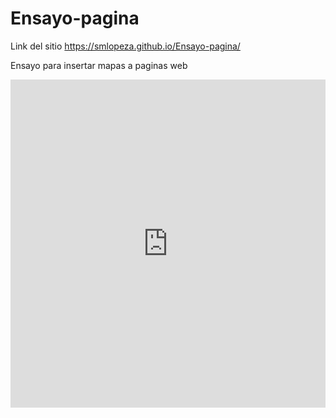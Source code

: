 # Ensayo-pagina

Link del sitio 
https://smlopeza.github.io/Ensayo-pagina/

Ensayo para insertar mapas a paginas web

<iframe id="igraph" scrolling="no" style="border:none;" seamless="seamless" src="https://plot.ly/~chris/1638.embed" height="525" width="100%"></iframe>

<leaflet-map latitude="51.505" longitude="-0.09" zoom="13">

</leaflet-map>
